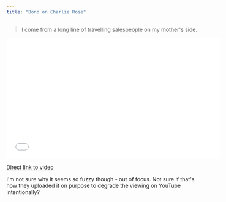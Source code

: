 ```yaml
---
title: "Bono on Charlie Rose"
---
```

<blockquote><p>
  I come from a long line of travelling salespeople on my mother's side.
</p></blockquote>
<p><iframe width="560" height="315" src="//www.youtube.com/embed/plJZQAaORQ4" frameborder="0" allowfullscreen></iframe></p>
<p><a href="http://youtu.be/plJZQAaORQ4">Direct link to video</a></p>
<p>I'm not sure why it seems so fuzzy though - out of focus. Not sure if that's how they uploaded it on purpose to degrade the viewing on YouTube intentionally?</p>
